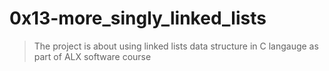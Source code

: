 # 0x13-more_singly_linked_lists
> The project is about using linked lists data structure in C langauge as part of ALX software course
